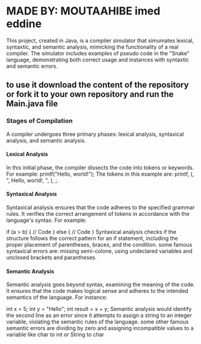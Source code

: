 # MADE BY: MOUTAAHIBE imed eddine
This project, created in Java, is a compiler simulator that simumates lexical, syntaxtic, and semantic analysis, mimicking the functionality of a real compiler.
The simulator includes examples of pseudo code in the "Snake" language, demonstrating both correct usage and instances with syntaxtic and semantic errors.

## to use it download the content of the repository or fork it to your own repository and run the Main.java file

### Stages of Compilation
A compiler undergoes three primary phases: lexical analysis, syntaxical analysis, and semantic analysis.

#### Lexical Analysis
In this initial phase, the compiler dissects the code into tokens or keywords. For example:
printf("Hello, world!");
The tokens in this example are: printf, (, ", Hello, world!, ", ), ;.

#### Syntaxical Analysis
Syntaxical analysis ensures that the code adheres to the specified grammar rules. It verifies the correct arrangement of tokens in accordance with the language's syntax. For example:

if (a > b) {
    // Code
} else {
    // Code 
}
Syntaxical analysis checks if the structure follows the correct pattern for an if statement, including the proper placement of parentheses, braces, and the condition.
some famous syntaxical errors are: missing semi-colone, using undeclared variables and unclosed brackets and parantheses.

#### Semantic Analysis
Semantic analysis goes beyond syntax, examining the meaning of the code. It ensures that the code makes logical sense and adheres to the intended semantics of the language. For instance:

int x = 5;
int y = "Hello";
int result = x + y;
Semantic analysis would identify the second line as an error since it attempts to assign a string to an integer variable, violating the semantic rules of the language.
some other famous semantic errors are dividing by zero and assigning incompatible values to a variable like char to int or String to char

